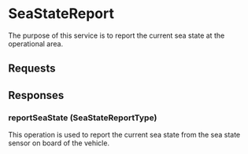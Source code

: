# SeaStateReport
The purpose of this service is to report the current sea state at the operational area.

## Requests

## Responses
### reportSeaState (SeaStateReportType)
This operation is used to report the current sea state from the sea state sensor on board of the vehicle.
